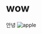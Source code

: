 # wow
안녕
![apple](http://post.naver.com/viewer/postView.nhn?volumeNo=5072846&memberNo=16453151&vType=VERTICAL)
